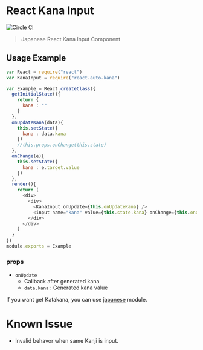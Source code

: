 # React Kana Input
[![Circle CI](https://circleci.com/gh/suisho/react-auto-kana.svg?style=svg)](https://circleci.com/gh/suisho/react-auto-kana)

> Japanese React Kana Input Component

## Usage Example

```js
var React = require("react")
var KanaInput = require("react-auto-kana")

var Example = React.createClass({
  getInitialState(){
    return {
      kana : ""
    }
  },
  onUpdateKana(data){
    this.setState({
      kana : data.kana
    })
    //this.props.onChange(this.state)
  },
  onChange(e){
    this.setState({
      kana : e.target.value
    })
  },
  render(){
    return (
      <div>
        <div>
          <KanaInput onUpdate={this.onUpdateKana} />
          <input name="kana" value={this.state.kana} onChange={this.onChange} />
        </div>
      </div>
    )
  }
})
module.exports = Example
```

### props
- `onUpdate`
  - Callback after generated kana
  - `data.kana` : Generated kana value

If you want get Katakana, you can use [japanese](http://npmjs.org/japanese) module.

# Known Issue
- Invalid behavor when same Kanji is input.